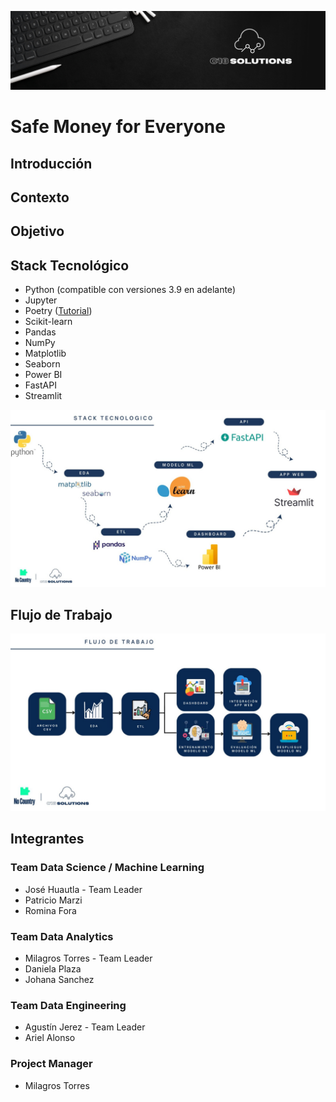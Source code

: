 ![Equipo](./images/equipo.png)

# Safe Money for Everyone 

## Introducción

## Contexto

## Objetivo

## Stack Tecnológico
- Python (compatible con versiones 3.9 en adelante)
- Jupyter
- Poetry ([Tutorial](./docs/README_poetry.md))
- Scikit-learn
- Pandas
- NumPy
- Matplotlib
- Seaborn
- Power BI
- FastAPI
- Streamlit

![Stack Diagram](./images/diagrams/stack-diagram.jpeg)

## Flujo de Trabajo
![Work Flow Diagram](./images/diagrams/work-flow-diagram.jpeg)

## Integrantes

### Team Data Science / Machine Learning
- José Huautla - Team Leader
- Patricio Marzi
- Romina Fora

### Team Data Analytics
- Milagros Torres - Team Leader
- Daniela Plaza
- Johana Sanchez

### Team Data Engineering
- Agustín Jerez - Team Leader
- Ariel Alonso


### Project Manager
- Milagros Torres